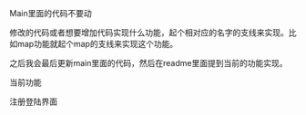Main里面的代码不要动

修改的代码或者想要增加代码实现什么功能，起个相对应的名字的支线来实现。比如map功能就起个map的支线来实现这个功能。

之后我会最后更新main里面的代码，然后在readme里面提到当前的功能实现。

当前功能

注册登陆界面
